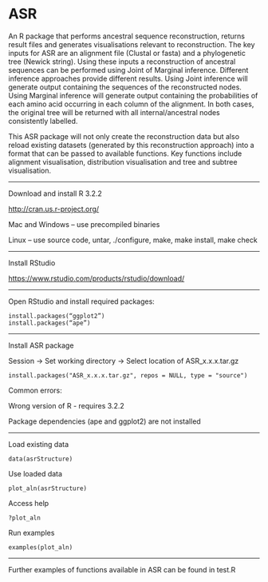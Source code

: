 # ASR

An R package that performs ancestral sequence reconstruction, returns result files and generates visualisations relevant to reconstruction. The key inputs for ASR are an alignment file (Clustal or fasta) and a phylogenetic tree (Newick string). Using these inputs a reconstruction of ancestral sequences can be performed using Joint of Marginal inference. Different inference approaches provide different results. Using Joint inference will generate output containing the sequences of the reconstructed nodes. Using Marginal inference will generate output containing the probabilities of each amino acid occurring in each column of the alignment. In both cases, the original tree will be returned with all internal/ancestral nodes consistently labelled.

This ASR package will not only create the reconstruction data but also reload existing datasets (generated by this reconstruction approach) into a format that can be passed to available functions. Key functions include alignment visualisation, distribution visualisation and tree and subtree visualisation.

----------------------------------------
Download and install R 3.2.2

http://cran.us.r-project.org/ 

Mac and Windows – use precompiled binaries

Linux – use source code, untar, ./configure, make, make install, make check

----------------------------------------
Install RStudio

https://www.rstudio.com/products/rstudio/download/ 

----------------------------------------
Open RStudio and install required packages:

    install.packages(“ggplot2”)
    install.packages(“ape”)

----------------------------------------
Install ASR package

Session -> Set working directory -> Select location of ASR_x.x.x.tar.gz

    install.packages("ASR_x.x.x.tar.gz", repos = NULL, type = "source")

Common errors:

Wrong version of R - requires 3.2.2

Package dependencies (ape and ggplot2) are not installed

----------------------------------------
Load existing data

    data(asrStructure)

Use loaded data

    plot_aln(asrStructure)

Access help 

    ?plot_aln

Run examples

    examples(plot_aln)

----------------------------------------
Further examples of functions available in ASR can be found in test.R
